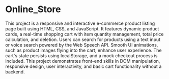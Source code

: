 # Online_Store
This project is a responsive and interactive e-commerce product listing page built using HTML, CSS, and JavaScript. It features dynamic product cards, a real-time shopping cart with item quantity management, total price calculation, and deletion. Users can search for products using a text input or voice search powered by the Web Speech API. Smooth UI animations, such as product images flying into the cart, enhance user experience. The cart's state persists using localStorage, and a mock checkout process is included. This project demonstrates front-end skills in DOM manipulation, responsive design, user interactivity, and basic cart functionality without a backend.
